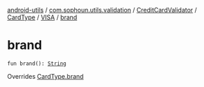 [android-utils](../../../../index.md) / [com.sophoun.utils.validation](../../../index.md) / [CreditCardValidator](../../index.md) / [CardType](../index.md) / [VISA](index.md) / [brand](./brand.md)

# brand

`fun brand(): `[`String`](https://kotlinlang.org/api/latest/jvm/stdlib/kotlin/-string/index.html)

Overrides [CardType.brand](../brand.md)

